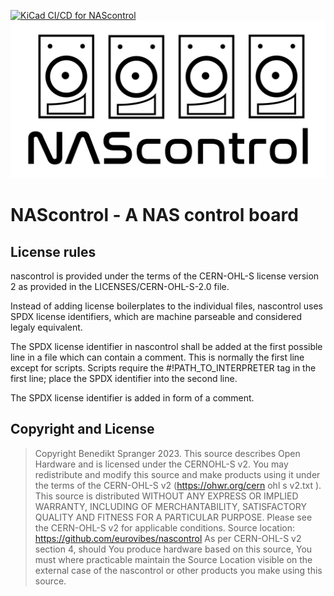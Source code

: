 <!-- SPDX-FileCopyrightText: 2023 Benedikt Spranger <b.spranger@linutronix.de> -->
<!-- SPDX-License-Identifier: CERN-OHL-S-2.0 -->

[![KiCad CI/CD for NAScontrol](https://github.com/eurovibes/nascontrol/actions/workflows/main.yml/badge.svg)](https://github.com/eurovibes/nascontrol/actions/workflows/main.yml)
![NAScontrol logo](https://github.com/eurovibes/nascontrol/raw/master/images/nascontrol.png "NAScontrol logo")

# NAScontrol - A NAS control board

## License rules

nascontrol is provided under the terms of the CERN-OHL-S license
version 2 as provided in the LICENSES/CERN-OHL-S-2.0 file.

Instead of adding license boilerplates to the individual files,
nascontrol uses SPDX license identifiers, which are machine parseable
and considered legaly equivalent.

The SPDX license identifier in nascontrol shall be added at the first
possible line in a file which can contain a comment. This is normally the
first line except for scripts. Scripts require the #!PATH_TO_INTERPRETER tag
in the first line; place the SPDX identifier into the second line.

The SPDX license identifier is added in form of a comment.

## Copyright and License

> Copyright Benedikt Spranger 2023.
> This source describes Open Hardware and is licensed under the CERNOHL-S v2.
> You may redistribute and modify this source and make products using it
> under the terms of the CERN-OHL-S v2 (https://ohwr.org/cern ohl s v2.txt ).
> This source is distributed WITHOUT ANY EXPRESS OR IMPLIED WARRANTY, INCLUDING
> OF MERCHANTABILITY, SATISFACTORY QUALITY AND FITNESS FOR A PARTICULAR PURPOSE.
> Please see the CERN-OHL-S v2 for applicable conditions.
> Source location: https://github.com/eurovibes/nascontrol
> As per CERN-OHL-S v2 section 4, should You produce hardware based
> on this source, You must where practicable maintain the Source Location
> visible on the external case of the nascontrol or other products you
> make using this source.
